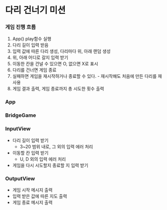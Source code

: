 # 다리 건너기 미션

### 게임 진행 흐름
  1. App() play함수 실행
  2. 다리 길이 입력 받음
  3. 입력 값에 따른 다리 생성, 다리마다 위, 아래 랜덤 생성
  4. 위, 아래 어디로 갈지 입력 받기
  5. 이동한 칸을 건널 수 있으면 O, 없으면 X로 표시
  6. 다리를 건너면 게임 종료
  7. 실패하면 게임을 재시작하거나 종료할 수 있다.
    - 재시작해도 처음에 만든 다리를 재사용
  8. 게임 결과 출력, 게임 종료까지 총 시도한 횟수 출력

### App

### BridgeGame

### InputView
  - 다리 길이 입력 받기
    - 3~20 범위 내로, 그 외의 입력 에러 처리
  - 이동할 칸 입력 받기
    - U, D 외의 입력 에러 처리
  - 게임을 다시 시도할지 종료할 지 입력 받기

### OutputView
  - 게임 시작 메시지 출력
  - 입력 받은 값에 따른 지도 출력
  - 게임 종료 메시지 출력